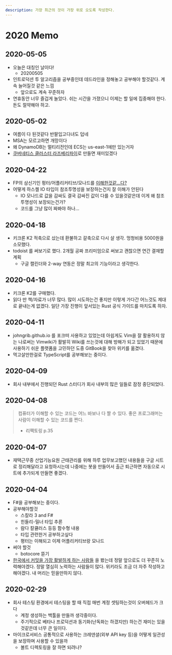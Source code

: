 ```yaml
---
description: 가장 최근의 것이 가장 위로 오도록 작성한다.
---
```


# 2020 Memo

## 2020-05-05
* 오늘은 대칭인 날이다!
  * 20200505
* 인트로덕션 투 알고리즘을 공부중인데 데드라인을 정해놓고 공부해야 할것같다. 계속 늘어질것 같은 느낌
  * 앞으로도 계속 꾸준하자
* 연휴동안 너무 즐겁게 놀았다. 쉬는 시간을 가졌으니 이제는 할 일에 집중해야 한다. 돈도 절약해야 하고.

## 2020-05-02
* 여름이 다 된것같다 반팔입고다녀도 덥네
* MSA는 모르고하면 개망이다
* 왜 DynamoDB는 멀티리전인데 ECS는 us-east-1에만 있는거자
* [쿠버네티스 클러스터 라즈베리파이](https://medium.com/nycdev/k8s-on-pi-9cc14843d43)로 만들면 재미있겠다

## 2020-04-22
* FP의 삼신기인 펑터/어플리커티브/모나드를 [이해한것같...다?](/programming/functional-programming/functor-and-monads.md)
* 어떻게 하스켈 IO 타입이 참조투명성을 보장하는건지 잘 이해가 안된다
  * IO 모나드로 값을 감싸도 결국 감싸진 값이 다를 수 있을것같은데 이게 왜 참조투명성이 보장되는건가?
  * 코드를 그냥 많이 짜봐야 하나...

## 2020-04-18
* 키크론 K2 적축으로 샀는데 환불하고 갈축으로 다시 살 생각. 멍청비용 5000원을 소모했다.
* todoist 를 써보기로 했다. 2개월 공짜 프리미엄으로 써보고 괜찮으면 연간 결재할 계획
  * 구글 캘린더와 2-way 연동은 정말 최고의 기능이라고 생각한다.

## 2020-04-16
* 키크론 K2를 구매했다.
* 읽다 만 책/자료가 너무 많다. 많이 시도하는건 좋지만 이렇게 가다간 어느것도 제대로 끝내는게 없겠다. 일단 가장 진행이 앞서있는 Rust 공식 가이드를 마치도록 하자. 

## 2020-04-11

* johngrib.github.io 를 포크떠 사용하고 있었는데 아쉽게도 Vim을 잘 활용하지 않는 나로써는 Vimwiki가 활발히 Wiki를 쓰는것에 대해 방해가 되고 있었기 때문에 사용하기 쉬운 플랫폼을 고민하던 도중 GitBook을 찾아 위키를 옮겼다. 
* 먹고살만한걸로 TypeScript를 공부해보는 중이다. 

## 2020-04-09

* 회사 내부에서 진행되던 Rust 스터디가 회사 내부의 많은 일들로 잠정 중단되었다. 

## 2020-04-08

> 컴퓨터가 이해할 수 있는 코드는 어느 바보나 다 짤 수 있다. 좋은 프로그래머는 사람이 이해할 수 있는 코드를 짠다.
>
> * 리팩토링 p.35

## 2020-04-07

* 재택근무중 산업기능요원 근태관리를 위해 하루 업무보고했던 내용들을 구글 시트로 정리해달라고 요청하시는데 나중에는 봇을 만들어서 출근 퇴근하면 자동으로 시트에 추가되게 만들면 좋겠다.

## 2020-04-04

* F\#을 공부해보는 중이다. 
* 공부해야할것
  * 스칼라 3 and F\#
  * 힌들리-밀너 타입 추론
  * 람다 칼큘러스 등등 함수형 내용
  * 타입 관련한거 공부하고싶다
  * 평터는 이해되고 이제 어플리커티브랑 모나드
* 써야 할것
  * botocore 뜯기
* [한국에서 커밋을 가장 활발하게 하는 사람들](https://commits.top/south_korea_private.html) 을 봤는데 정말 앞으로도 더 꾸준히 노력해야겠다. 정말 열심히 노력하는 사람들이 많다. 위키라도 조금 더 자주 작성하고 해야겠다. 내 머리는 믿을만하지 않다.

## 2020-02-29

* 회사 테스팅 환경에서 테스팅을 할 때 직접 매번 계정 셋팅하는것이 오버헤드가 크다
  * 계정 생성하는 백툴을 만들까 생각중이다.
  * 주기적으로 베타나 프로덕션과 동기화\(난독화는 하갰지만\) 하는건 재미는 있을것같은데 너무 큰 일이다.
* 마이크로서비스 공통적으로 사용하는 크레덴셜\(외부 API key 등\)을 어떻게 일관성을 보장하며 사용할 수 있을까
  * 볼트 디렉토링을 잘 하면 되려나?

## 

